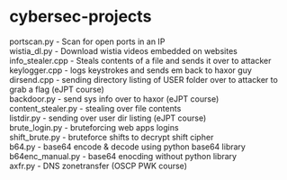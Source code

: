 # cybersec-projects

  portscan.py - Scan for open ports in an IP  
  wistia_dl.py - Download wistia videos embedded on websites  
  info_stealer.cpp - Steals contents of a file and sends it over to attacker  
  keylogger.cpp - logs keystrokes and sends em  back to haxor guy  
  dirsend.cpp - sending directory listing of USER folder over to attacker to grab a flag (eJPT course)  
  backdoor.py - send sys info over to haxor (eJPT course)  
  content_stealer.py - stealing over file contents  
  listdir.py - sending over user dir listing (eJPT course)  
  brute_login.py - bruteforcing web apps logins  
  shift_brute.py - bruteforce shifts to decrypt shift cipher  
  b64.py - base64 encode & decode using python base64 library  
  b64enc_manual.py - base64 enocding without python library  
  axfr.py - DNS zonetransfer (OSCP PWK course)
  

